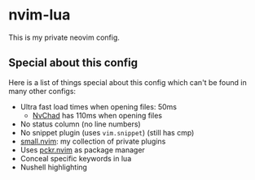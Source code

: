 # nvim-lua
This is my private neovim config.

## Special about this config
Here is a list of things special about this config which can't be found in many other configs:
+ Ultra fast load times when opening files: 50ms
    + [NvChad](https://github.com/NvChad/nvchad) has 110ms when opening files
+ No status column (no line numbers)
+ No snippet plugin (uses `vim.snippet`) (still has cmp)
+ [small.nvim](https://github.com/altermo/small.nvim): my collection of private plugins
+ Uses [pckr.nvim](https://github.com/lewis6991/pckr.nvim) as package manager
+ Conceal specific keywords in lua
+ Nushell highlighting
